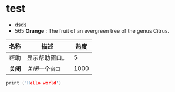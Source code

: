 # test
- dsds
- 565
**Orange**
:   The fruit of an evergreen tree of the genus Citrus.

| 名称 | 描述 | 热度 |
| ------------- | --- | --- |
| 帮助 | 显示帮助窗口。| 5 |
| **关闭** | *关闭*一个`窗口` | 1000 |

```c++
print ('Hello world')
```
